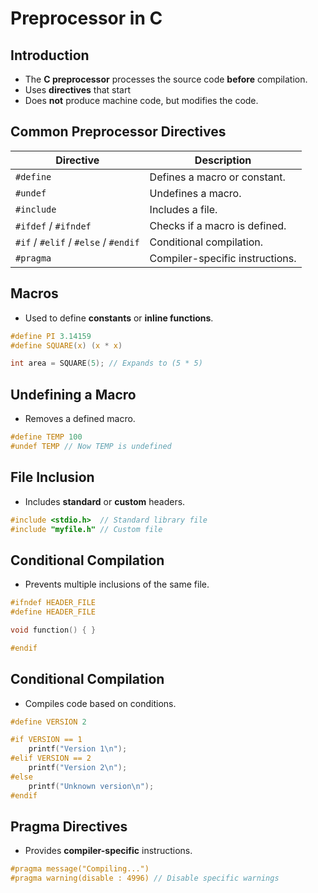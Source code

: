 # Preprocessor in C

## Introduction
- The **C preprocessor** processes the source code **before** compilation.
- Uses **directives** that start
- Does **not** produce machine code, but modifies the code.

## Common Preprocessor Directives

| Directive | Description |
|-----------|-------------|
| `#define` | Defines a macro or constant. |
| `#undef` | Undefines a macro. |
| `#include` | Includes a file. |
| `#ifdef` / `#ifndef` | Checks if a macro is defined. |
| `#if` / `#elif` / `#else` / `#endif` | Conditional compilation. |
| `#pragma` | Compiler-specific instructions. |

## Macros
- Used to define **constants** or **inline functions**.

```c
#define PI 3.14159
#define SQUARE(x) (x * x)

int area = SQUARE(5); // Expands to (5 * 5)
```

## Undefining a Macro
- Removes a defined macro.

```c
#define TEMP 100
#undef TEMP // Now TEMP is undefined
```

## File Inclusion
- Includes **standard** or **custom** headers.

```c
#include <stdio.h>  // Standard library file
#include "myfile.h" // Custom file
```

## Conditional Compilation
- Prevents multiple inclusions of the same file.

```c
#ifndef HEADER_FILE
#define HEADER_FILE

void function() { }

#endif
```

## Conditional Compilation
- Compiles code based on conditions.

```c
#define VERSION 2

#if VERSION == 1
    printf("Version 1\n");
#elif VERSION == 2
    printf("Version 2\n");
#else
    printf("Unknown version\n");
#endif
```

## Pragma Directives
- Provides **compiler-specific** instructions.

```c
#pragma message("Compiling...")
#pragma warning(disable : 4996) // Disable specific warnings
```
